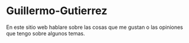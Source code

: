 # Guillermo-Gutierrez
En este sitio web hablare sobre las cosas que me gustan o las opiniones que tengo sobre algunos temas.
